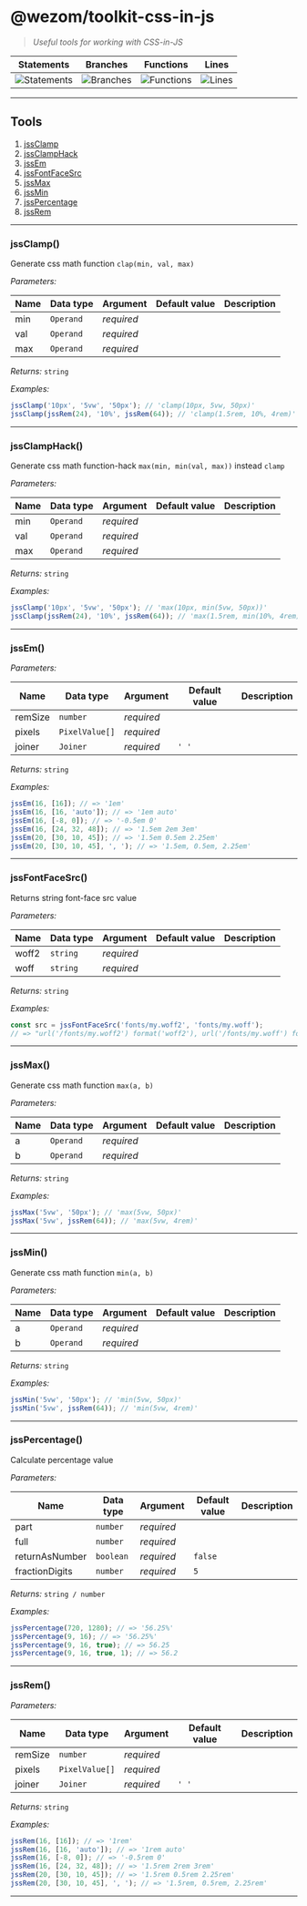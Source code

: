 # @wezom/toolkit-css-in-js

> _Useful tools for working with CSS-in-JS_

| Statements                                                                  | Branches                                                                  | Functions                                                                  | Lines                                                                  |
| --------------------------------------------------------------------------- | ------------------------------------------------------------------------- | -------------------------------------------------------------------------- | ---------------------------------------------------------------------- |
| ![Statements](https://img.shields.io/badge/Coverage-100%25-brightgreen.svg) | ![Branches](https://img.shields.io/badge/Coverage-100%25-brightgreen.svg) | ![Functions](https://img.shields.io/badge/Coverage-100%25-brightgreen.svg) | ![Lines](https://img.shields.io/badge/Coverage-100%25-brightgreen.svg) |

---

## Tools

1. [jssClamp](#jssclamp)
1. [jssClampHack](#jssclamphack)
1. [jssEm](#jssem)
1. [jssFontFaceSrc](#jssfontfacesrc)
1. [jssMax](#jssmax)
1. [jssMin](#jssmin)
1. [jssPercentage](#jsspercentage)
1. [jssRem](#jssrem)

---

### jssClamp()

[comment]: <> (AUTODOC-TOOL-START::min-max-clamp#jssClamp)

Generate css math function `clap(min, val, max)`

_Parameters:_

| Name | Data type | Argument   | Default value | Description |
| ---- | --------- | ---------- | ------------- | ----------- |
| min  | `Operand` | _required_ |               |
| val  | `Operand` | _required_ |               |
| max  | `Operand` | _required_ |               |

_Returns:_ `string`

_Examples:_

```ts
jssClamp('10px', '5vw', '50px'); // 'clamp(10px, 5vw, 50px)'
jssClamp(jssRem(24), '10%', jssRem(64)); // 'clamp(1.5rem, 10%, 4rem)'
```

[comment]: <> (AUTODOC-TOOL-END)

---

### jssClampHack()

[comment]: <> (AUTODOC-TOOL-START::min-max-clamp#jssClampHack)

Generate css math function-hack `max(min, min(val, max))` instead `clamp`

_Parameters:_

| Name | Data type | Argument   | Default value | Description |
| ---- | --------- | ---------- | ------------- | ----------- |
| min  | `Operand` | _required_ |               |
| val  | `Operand` | _required_ |               |
| max  | `Operand` | _required_ |               |

_Returns:_ `string`

_Examples:_

```ts
jssClamp('10px', '5vw', '50px'); // 'max(10px, min(5vw, 50px))'
jssClamp(jssRem(24), '10%', jssRem(64)); // 'max(1.5rem, min(10%, 4rem))'
```

[comment]: <> (AUTODOC-TOOL-END)

---

### jssEm()

[comment]: <> (AUTODOC-TOOL-START::em-rem#jssEm)

_Parameters:_

| Name    | Data type      | Argument   | Default value | Description |
| ------- | -------------- | ---------- | ------------- | ----------- |
| remSize | `number`       | _required_ |               |
| pixels  | `PixelValue[]` | _required_ |               |
| joiner  | `Joiner`       | _required_ | `' '`         |

_Returns:_ `string`

_Examples:_

```ts
jssEm(16, [16]); // => '1em'
jssEm(16, [16, 'auto']); // => '1em auto'
jssEm(16, [-8, 0]); // => '-0.5em 0'
jssEm(16, [24, 32, 48]); // => '1.5em 2em 3em'
jssEm(20, [30, 10, 45]); // => '1.5em 0.5em 2.25em'
jssEm(20, [30, 10, 45], ', '); // => '1.5em, 0.5em, 2.25em'
```

[comment]: <> (AUTODOC-TOOL-END)

---

### jssFontFaceSrc()

[comment]: <> (AUTODOC-TOOL-START::font-face-src#default)

Returns string font-face src value

_Parameters:_

| Name  | Data type | Argument   | Default value | Description |
| ----- | --------- | ---------- | ------------- | ----------- |
| woff2 | `string`  | _required_ |               |
| woff  | `string`  | _required_ |               |

_Returns:_ `string`

_Examples:_

```ts
const src = jssFontFaceSrc('fonts/my.woff2', 'fonts/my.woff');
// => "url('/fonts/my.woff2') format('woff2'), url('/fonts/my.woff') format('woff')"
```

[comment]: <> (AUTODOC-TOOL-END)

---

### jssMax()

[comment]: <> (AUTODOC-TOOL-START::min-max-clamp#jssMax)

Generate css math function `max(a, b)`

_Parameters:_

| Name | Data type | Argument   | Default value | Description |
| ---- | --------- | ---------- | ------------- | ----------- |
| a    | `Operand` | _required_ |               |
| b    | `Operand` | _required_ |               |

_Returns:_ `string`

_Examples:_

```ts
jssMax('5vw', '50px'); // 'max(5vw, 50px)'
jssMax('5vw', jssRem(64)); // 'max(5vw, 4rem)'
```

[comment]: <> (AUTODOC-TOOL-END)

---

### jssMin()

[comment]: <> (AUTODOC-TOOL-START::min-max-clamp#jssMin)

Generate css math function `min(a, b)`

_Parameters:_

| Name | Data type | Argument   | Default value | Description |
| ---- | --------- | ---------- | ------------- | ----------- |
| a    | `Operand` | _required_ |               |
| b    | `Operand` | _required_ |               |

_Returns:_ `string`

_Examples:_

```ts
jssMin('5vw', '50px'); // 'min(5vw, 50px)'
jssMin('5vw', jssRem(64)); // 'min(5vw, 4rem)'
```

[comment]: <> (AUTODOC-TOOL-END)

---

### jssPercentage()

[comment]: <> (AUTODOC-TOOL-START::percentage#default)

Calculate percentage value

_Parameters:_

| Name           | Data type | Argument   | Default value | Description |
| -------------- | --------- | ---------- | ------------- | ----------- |
| part           | `number`  | _required_ |               |
| full           | `number`  | _required_ |               |
| returnAsNumber | `boolean` | _required_ | `false`       |
| fractionDigits | `number`  | _required_ | `5`           |

_Returns:_ `string / number`

_Examples:_

```ts
jssPercentage(720, 1280); // => '56.25%'
jssPercentage(9, 16); // => '56.25%'
jssPercentage(9, 16, true); // => 56.25
jssPercentage(9, 16, true, 1); // => 56.2
```

[comment]: <> (AUTODOC-TOOL-END)

---

### jssRem()

[comment]: <> (AUTODOC-TOOL-START::em-rem#jssRem)

_Parameters:_

| Name    | Data type      | Argument   | Default value | Description |
| ------- | -------------- | ---------- | ------------- | ----------- |
| remSize | `number`       | _required_ |               |
| pixels  | `PixelValue[]` | _required_ |               |
| joiner  | `Joiner`       | _required_ | `' '`         |

_Returns:_ `string`

_Examples:_

```ts
jssRem(16, [16]); // => '1rem'
jssRem(16, [16, 'auto']); // => '1rem auto'
jssRem(16, [-8, 0]); // => '-0.5rem 0'
jssRem(16, [24, 32, 48]); // => '1.5rem 2rem 3rem'
jssRem(20, [30, 10, 45]); // => '1.5rem 0.5rem 2.25rem'
jssRem(20, [30, 10, 45], ', '); // => '1.5rem, 0.5rem, 2.25rem'
```

[comment]: <> (AUTODOC-TOOL-END)

---
